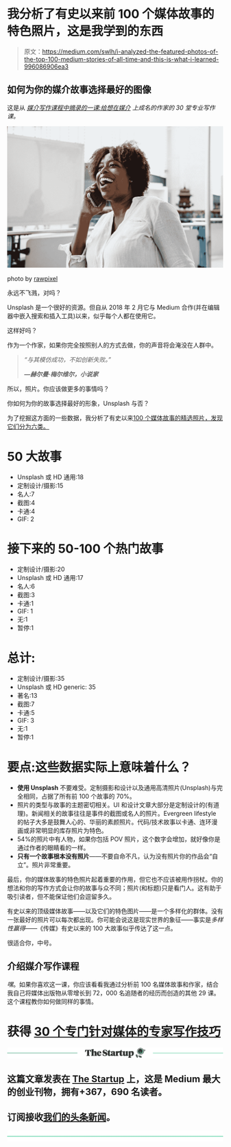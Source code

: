 # 我分析了有史以来前 100 个媒体故事的特色照片，这是我学到的东西

> 原文：<https://medium.com/swlh/i-analyzed-the-featured-photos-of-the-top-100-medium-stories-of-all-time-and-this-is-what-i-learned-996086906ea3>

## 如何为你的媒介故事选择最好的图像

这是从 [*媒介写作课程中摘录的一课:给想在媒介*](https://mediumwritingcourse.com) *上成名的作家的 30 堂专业写作课。*

![](img/18279ae27e7c86b5292f0b22e4b4316c.png)

photo by [rawpixel](https://unsplash.com/@rawpixel?utm_source=medium&utm_medium=referral)

永远不飞溅，对吗？

Unsplash 是一个很好的资源。但自从 2018 年 2 月它与 Medium 合作(并在编辑器中嵌入搜索和插入工具)以来，似乎每个人都在使用它。

这样好吗？

作为一个作家，如果你完全按照别人的方式去做，你的声音将会淹没在人群中。

> *“与其模仿成功，不如创新失败。”*
> 
> ***—赫尔曼·梅尔维尔，小说家***

所以，照片。你应该做更多的事情吗？

你如何为你的故事选择最好的形象，Unsplash 与否？

为了挖掘这方面的一些数据，我分析了有史以来[100 个媒体故事的精选照片，发现它们分为六类。](http://topmediumstories.com)

# **50 大故事**

*   Unsplash 或 HD 通用:18
*   定制设计/摄影:15
*   名人:7
*   截图:4
*   卡通:4
*   GIF: 2

# **接下来的 50-100 个热门故事**

*   定制设计/摄影:20
*   Unsplash 或 HD 通用:17
*   名人:6
*   截图:3
*   卡通:1
*   GIF: 1
*   无:1
*   暂停:1

# **总计:**

*   定制设计/摄影:35
*   Unsplash 或 HD generic: 35
*   著名:13
*   截图:7
*   卡通:5
*   GIF: 3
*   无:1
*   暂停:1

# 要点:这些数据实际上意味着什么？

*   **使用 Unsplash** 不要难受。定制摄影和设计以及通用高清照片(Unsplash)与完全相同，占据了所有前 100 个故事的 70%。
*   照片的类型与故事的主题密切相关。UI 和设计文章大部分是定制设计的(有道理)。新闻相关的故事往往是事件的截图或名人的照片。Evergreen lifestyle 的帖子大多是鼓舞人心的、华丽的素颜照片。代码/技术故事以卡通、连环漫画或非常明显的库存照片为特色。
*   54%的照片中有人物，如果你包括 POV 照片，这个数字会增加，就好像你是通过作者的眼睛看的一样。
*   **只有一个故事根本没有照片**——不要自命不凡，认为没有照片你的作品会“自立”。照片非常重要。

最后，你的媒体故事的特色照片起着重要的作用，但它也不应该被用作拐杖。你的想法和你的写作方式会让你的故事与众不同；照片(和标题)只是看门人。这有助于吸引读者，但不能保证他们会逗留多久。

有史以来的顶级媒体故事——以及它们的特色图片——是一个多样化的群体。没有一张最好的照片可以每次都出现。你可能会说这是现实世界的象征——事实是*多样性赢得*——《传媒》有史以来的 100 大故事似乎传达了这一点。

很适合你，中号。

## 介绍媒介写作课程

*嘿*。如果你喜欢这一课，你应该看看我通过分析前 100 名媒体故事和作家，结合我自己将媒体出版物从零增长到 72，000 名追随者的经历而创造的其他 29 课。这个课程教你如何做同样的事情。

# 获得 [30 个专门针对媒体的专家写作技巧](https://mediumwritingcourse.com)

[![](img/308a8d84fb9b2fab43d66c117fcc4bb4.png)](https://medium.com/swlh)

## 这篇文章发表在 [The Startup](https://medium.com/swlh) 上，这是 Medium 最大的创业刊物，拥有+367，690 名读者。

## 订阅接收[我们的头条新闻](http://growthsupply.com/the-startup-newsletter/)。

[![](img/b0164736ea17a63403e660de5dedf91a.png)](https://medium.com/swlh)